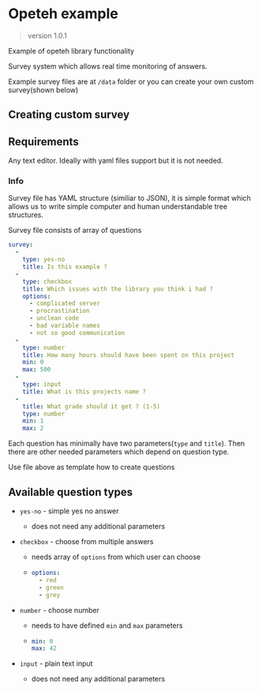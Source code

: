 # Opeteh example
> version 1.0.1

Example of opeteh library functionality

Survey system which allows real time monitoring of answers. 



Example survey files are at `/data` folder or you can create your own custom survey(shown below)

## Creating custom survey

## Requirements

Any text editor. Ideally with yaml files support but it is not needed.

### Info

Survey file has YAML structure (similiar to JSON), it is simple format which allows us to write simple computer and human understandable tree structures. 

Survey file consists of array of questions

```yaml
survey:
  - 
    type: yes-no
    title: Is this example ?
  -
    type: checkbox
    title: Which issues with the library you think i had ?
    options:
      - complicated server
      - procrastination
      - unclean code
      - bad variable names
      - not so good communication     
  -
    type: number
    title: How many hours should have been spent on this project
    min: 0
    max: 500
  -
    type: input
    title: What is this projects name ?
  -
    title: What grade should it get ? (1-5)
    type: number
    min: 1
    max: 2
```

Each question has minimally have two parameters(`type` and `title`). Then there are other needed parameters which depend on question type.



Use file above as template how to create questions

## Available question types

- `yes-no` - simple yes no answer

  - does not need any additional parameters

- `checkbox` - choose from multiple answers

  - needs array of `options` from which user can choose

  - ```yaml
    options:
      - red
      - green
      - grey
    ```

- `number` - choose number

  - needs to have defined `min` and `max` parameters

  - ```yaml
    min: 0
    max: 42
    ```

- `input` - plain text input

  - does not need any additional parameters